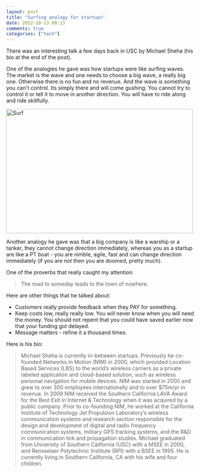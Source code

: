 ```yaml
---
layout: post
title: "Surfing analogy for startups"
date: 2012-10-13 00:13
comments: true
categories: ["tech"]
---
```


There was an interesting talk a few days back in USC by Michael Sheha (his bio at the end of the post).

One of the analogies he gave was how startups were like surfing waves. 
The market is the wave and one needs to choose a big wave, a really big one. 
Otherwise there is no fun and no revenue. And the wave is something you can't control. 
Its simply there and will come gushing. You cannot try to control it or tell it to move
in another direction. You will have to ride along and ride skillfully. 

<!--more-->
<a href="http://www.flickr.com/photos/chausinho/3104638765/" title="Surf by chausinho, on Flickr"><img src="http://farm4.staticflickr.com/3108/3104638765_2dd0d56d19.jpg" width="500" height="333" alt="Surf"></a>

Another analogy he gave was that a big company is like a warship or a tanker, they
cannot change direction immediately, whereas you as a startup are like a PT boat -
you are nimble, agile, fast and can change direction immediately (if you are not then
you are doomed, pretty much).

One of the proverbs that really caught my attention:
> The road to someday leads to the town of nowhere.

Here are other things that he talked about:
* Customers really provide feedback when they PAY for something.
* Keep costs low, really really low. You will never know when you will need the money. You
should not repent that you could have saved earlier now that your funding got delayed.
* Message matters - refine it a thousand times. 

Here is his bio:
> Michael Sheha is currently in-between startups. Previously he co-founded Networks In Motion (NIM) in 2000, which provided Location Based Services (LBS) to the world’s wireless carriers as a private labeled application and cloud-based solution, such as wireless personal navigation for mobile devices. NIM was started in 2000 and grew to over 300 employees internationally and to over $75m/yr in revenue. In 2009 NIM received the Southern California LAVA Award for the Best Exit in Internet & Technology when it was acquired by a public company. Prior to co-founding NIM, he worked at the California Institute of Technology Jet Propulsion Laboratory’s wireless communication systems and research section responsible for the design and development of digital and radio frequency communication systems, military GPS tracking systems, and the R&D in communication link and propagation studies. Michael graduated from University of Southern California (USC) with a MSEE in 2000, and Rensselaer Polytechnic Institute (RPI) with a BSEE in 1995. He is currently living in Southern California, CA with his wife and four children.
